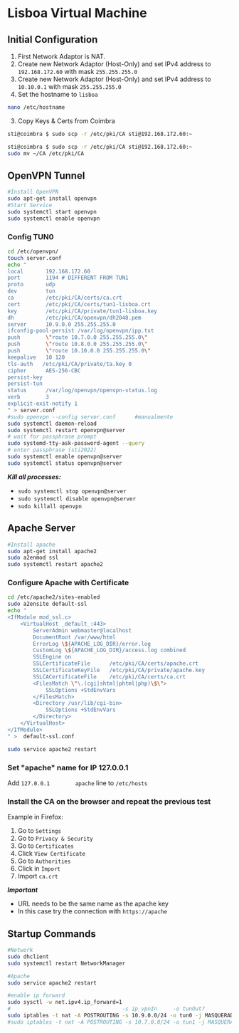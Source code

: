 # Lisboa Virtual Machine
## Initial Configuration
1. First Network Adaptor is NAT.
2. Create new Network Adaptor (Host-Only) and set IPv4 address to `192.168.172.60` with mask `255.255.255.0`
3. Create new Network Adaptor (Host-Only) and set IPv4 address to `10.10.0.1` with mask `255.255.255.0`
4. Set the hostname to `lisboa`
```sh
nano /etc/hostname
```
3. Copy Keys & Certs from Coimbra
```sh
sti@coimbra $ sudo scp -r /etc/pki/CA sti@192.168.172.60:~
```
```sh
sti@coimbra $ sudo scp -r /etc/pki/CA sti@192.168.172.60:~
sudo mv ~/CA /etc/pki/CA
```
## OpenVPN Tunnel
```sh
#Install OpenVPN
sudo apt-get install openvpn
#Start Service
sudo systemctl start openvpn
sudo systemctl enable openvpn
```

### Config TUN0
```sh
cd /etc/openvpn/
touch server.conf
echo "
local       192.168.172.60
port        1194 # DIFFERENT FROM TUN1
proto       udp
dev         tun
ca          /etc/pki/CA/certs/ca.crt
cert        /etc/pki/CA/certs/tun1-lisboa.crt
key         /etc/pki/CA/private/tun1-lisboa.key
dh          /etc/pki/CA/openvpn/dh2048.pem
server      10.9.0.0 255.255.255.0
ifconfig-pool-persist /var/log/openvpn/ipp.txt
push        \"route 10.7.0.0 255.255.255.0\"
push        \"route 10.8.0.0 255.255.255.0\"
push        \"route 10.10.0.0 255.255.255.0\"
keepalive   10 120
tls-auth   /etc/pki/CA/private/ta.key 0 
cipher      AES-256-CBC
persist-key
persist-tun
status      /var/log/openvpn/openvpn-status.log
verb        3
explicit-exit-notify 1
" > server.conf
#sudo openvpn --config server.conf      #manualmente
sudo systemctl daemon-reload
sudo systemctl restart openvpn@server
# wait for passphrase prompt
sudo systemd-tty-ask-password-agent --query
# enter passphrase (sti2022)
sudo systemctl enable openvpn@server
sudo systemctl status openvpn@server
```
***Kill all processes:***
- `sudo systemctl stop openvpn@server`
- `sudo systemctl disable openvpn@server`
- `sudo killall openvpn`

## Apache Server
```sh
#Install apache
sudo apt-get install apache2
sudo a2enmod ssl
sudo systemctl restart apache2
```

### Configure Apache with Certificate
```sh
cd /etc/apache2/sites-enabled
sudo a2ensite default-ssl
echo "
<IfModule mod_ssl.c>
    <VirtualHost _default_:443>
        ServerAdmin webmaster@localhost
        DocumentRoot /var/www/html
        ErrorLog \${APACHE_LOG_DIR}/error.log
        CustomLog \${APACHE_LOG_DIR}/access.log combined
        SSLEngine on
        SSLCertificateFile      /etc/pki/CA/certs/apache.crt
        SSLCertificateKeyFile   /etc/pki/CA/private/apache.key
        SSLCACertificateFile    /etc/pki/CA/certs/ca.crt
        <FilesMatch \"\.(cgi|shtml|phtml|php)\$\">
            SSLOptions +StdEnvVars
        </FilesMatch>
        <Directory /usr/lib/cgi-bin>
            SSLOptions +StdEnvVars
        </Directory>
    </VirtualHost>
</IfModule>
" >  default-ssl.conf

sudo service apache2 restart
```

### Set "apache" name for IP 127.0.0.1
Add `127.0.0.1        apache` line to `/etc/hosts`

### Install the CA on the browser and repeat the previous test

Example in Firefox:
1. Go to `Settings`
2. Go to `Privacy & Security`
3. Go to `Certificates`
4. Click `View Certificate`
5. Go to `Authorities`
6. Click in `Import`
7. Import `ca.crt`

***Important***
- URL needs to be the same name as the apache key
- In this case try the connection with `https://apache`

## Startup Commands
```bash
#Network
sudo dhclient
sudo systemctl restart NetworkManager

#Apache
sudo service apache2 restart

#enable ip forward
sudo sysctl -w net.ipv4.ip_forward=1
#                                   -s ip_vpnIn     -o tunOut?
sudo iptables -t nat -A POSTROUTING -s 10.9.0.0/24 -o tun0 -j MASQUERADE
#sudo iptables -t nat -A POSTROUTING -s 10.7.0.0/24 -o tun1 -j MASQUERADE
```